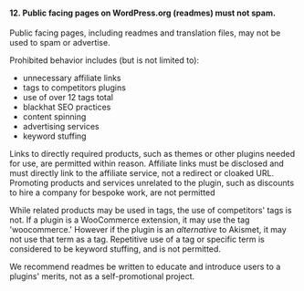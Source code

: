 <h4>12. Public facing pages on WordPress.org (readmes) must not spam.</h4>

Public facing pages, including readmes and translation files, may not be used to spam or advertise.

Prohibited behavior includes (but is not limited to):
<ul>
    <li>unnecessary affiliate links</li>
    <li>tags to competitors plugins</li>
    <li>use of over 12 tags total</li>
    <li>blackhat SEO practices</li>
    <li>content spinning</li>
    <li>advertising services</li>
    <li>keyword stuffing</li>
</ul>

Links to directly required products, such as themes or other plugins needed for use, are permitted within reason. Affiliate links must be disclosed and must directly link to the affiliate service, not a redirect or cloaked URL. Promoting products and services unrelated to the plugin, such as discounts to hire a company for bespoke work, are not permitted

While related products may be used in tags, the use of competitors' tags is not. If a plugin is a WooCommerce extension, it may use the tag 'woocommerce.' However if the plugin is an <em>alternative</em> to Akismet, it may not use that term as a tag. Repetitive use of a tag or specific term is considered to be keyword stuffing, and is not permitted.

We recommend readmes be written to educate and introduce users to a plugins' merits, not as a self-promotional project.
